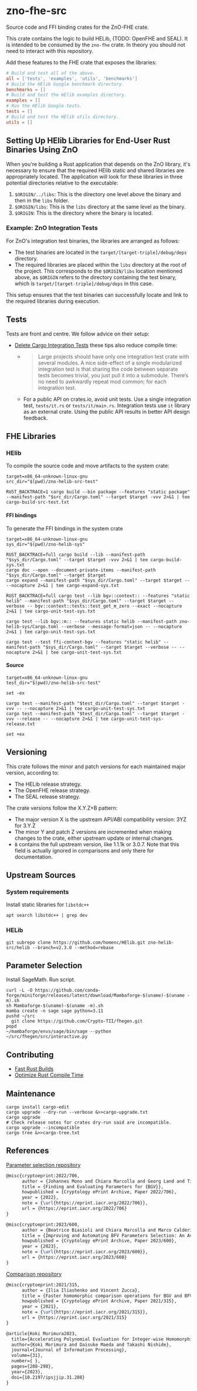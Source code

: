 # zno-fhe-src

Source code and FFI binding crates for the ZnO-FHE crate.

This crate contains the logic to build HELib, (TODO: OpenFHE and SEAL).
It is intended to be consumed by the `zno-fhe` crate.
In theory you should not need to interact with this repository.

Add these features to the FHE crate that exposes the libraries:

```toml
# Build and test all of the above.
all = ['tests', 'examples', 'utils', 'benchmarks']
# Build the HElib Google benchmark directory.
benchmarks = []
# Build and test the HElib examples directory.
examples = []
# Run the HElib Google tests.
tests = []
# Build and test the HElib utils directory.
utils = []
```

## Setting Up HElib Libraries for End-User Rust Binaries Using ZnO

When you're building a Rust application that depends on the ZnO library, it's necessary to ensure that the required HElib static and shared libraries are appropriately located. The application will look for these libraries in three potential directories relative to the executable:

1. `$ORIGIN/../libs`: This is the directory one level above the binary and then in the `libs` folder.
2. `$ORIGIN/libs`: This is the `libs` directory at the same level as the binary.
3. `$ORIGIN`: This is the directory where the binary is located.

### Example: ZnO Integration Tests

For ZnO's integration test binaries, the libraries are arranged as follows:

- The test binaries are located in the `target/[target-triple]/debug/deps` directory.
- The required libraries are placed within the `libs` directory at the root of the project. This corresponds to the `$ORIGIN/libs` location mentioned above, as `$ORIGIN` refers to the directory containing the test binary, which is `target/[target-triple]/debug/deps` in this case.

This setup ensures that the test binaries can successfully locate and link to the required libraries during execution.

## Tests

Tests are front and centre. We follow advice on their setup:

- [Delete Cargo Integration Tests](https://matklad.github.io/2021/02/27/delete-cargo-integration-tests.html) these tips also reduce compile time:

  - > Large projects should have only one integration test crate with several modules. A nice side-effect of a single modularized integration test is that sharing the code between separate tests becomes trivial, you just pull it into a submodule. There’s no need to awkwardly repeat mod common; for each integration test.
  - For a public API on crates.io, avoid unit tests. Use a single integration test,  `tests/it.rs` or `tests/it/main.rs`. Integration tests use `it` library as an external crate. Using the public API results in better API design feedback.

## FHE Libraries

### HElib

To compile the source code and move artifacts to the system crate:

```shell
target=x86_64-unknown-linux-gnu
src_dir="$(pwd)/zno-helib-src-test"

RUST_BACKTRACE=1 cargo build --bin package --features "static package" --manifest-path "$src_dir/Cargo.toml" --target $target -vvv 2>&1 | tee cargo-build-src-test.txt
```

#### FFI bindings

To generate the FFI bindings in the system crate

```shell
target=x86_64-unknown-linux-gnu
sys_dir="$(pwd)/zno-helib-sys"

RUST_BACKTRACE=full cargo build --lib --manifest-path "$sys_dir/Cargo.toml" --target $target -vvv 2>&1 | tee cargo-build-sys.txt
cargo doc --open --document-private-items --manifest-path "$sys_dir/Cargo.toml" --target $target
cargo expand --manifest-path "$sys_dir/Cargo.toml" --target $target -- --nocapture 2>&1 | tee cargo-expand-sys.txt

RUST_BACKTRACE=full cargo test --lib bgv::context:: --features "static helib" --manifest-path "$sys_dir/Cargo.toml" --target $target --verbose -- bgv::context::tests::test_get_m_zero --exact --nocapture 2>&1 | tee cargo-unit-test-sys.txt

cargo test --lib bgv::m:: --features static helib --manifest-path zno-helib-sys/Cargo.toml --verbose --message-format=json -- --nocapture 2>&1 | tee cargo-unit-test-sys.txt

cargo test --test ffi-context-bgv --features "static helib" --manifest-path "$sys_dir/Cargo.toml" --target $target --verbose -- --nocapture 2>&1 | tee cargo-unit-test-sys.txt
```

#### Source

```shell
target=x86_64-unknown-linux-gnu
test_dir="$(pwd)/zno-helib-src-test"

set -ex

cargo test --manifest-path "$test_dir/Cargo.toml" --target $target -vvv -- --nocapture 2>&1 | tee cargo-unit-test-sys.txt
cargo test --manifest-path "$test_dir/Cargo.toml" --target $target -vvv --release -- --nocapture 2>&1 | tee cargo-unit-test-sys-release.txt

set +ex

```

## Versioning

This crate follows the minor and patch versions for each maintained major version, according to:

- The HELib release strategy.
- The OpenFHE release strategy.
- The SEAL release strategy.

The crate versions follow the X.Y.Z+B pattern:

- The major version X is the upstream API/ABI compatibility version:
        3YZ for 3.Y.Z
- The minor Y and patch Z versions are incremented when making changes to the crate, either upstream update or internal changes.
- `B` contains the full upstream version, like 1.1.1k or 3.0.7. Note that this field is actually ignored in comparisons and only there for documentation.

## Upstream Sources

### System requirements

Install static libraries for `libstdc++`

```shell
apt search libstdc++ | grep dev
```

### HELib

```shell
git subrepo clone https://github.com/homenc/HElib.git zno-helib-src/helib --branch=v2.3.0 --method=rebase
```

## Parameter Selection

Install SageMath. Run script.

```shell
curl -L -O https://github.com/conda-forge/miniforge/releases/latest/download/Mambaforge-$(uname)-$(uname -m).sh
sh Mambaforge-$(uname)-$(uname -m).sh
mamba create -n sage sage python=3.11
pushd ~/src
  git clone https://github.com/Crypto-TII/fhegen.git
popd
~/mambaforge/envs/sage/bin/sage --python ~/src/fhegen/src/interactive.py
```

## Contributing

- [Fast Rust Builds](https://matklad.github.io/2021/09/04/fast-rust-builds.html)
- [Optimize Rust Compile Time](https://rustmagazine.org/issue-2/optimize-rust-comptime/)

## Maintenance

```shell
cargo install cargo-edit
cargo upgrade --dry-run --verbose &>>cargo-upgrade.txt
cargo upgrade
# Check release notes for crates dry-run said are incompatible.
cargo upgrade --incompatible
cargo tree &>>cargo-tree.txt
```

## References

[Parameter selection repository](https://github.com/Crypto-TII/fhegen)

```latex
@misc{cryptoeprint:2022/706,
      author = {Johannes Mono and Chiara Marcolla and Georg Land and Tim Güneysu and Najwa Aaraj},
      title = {Finding and Evaluating Parameters for {BGV}},
      howpublished = {Cryptology ePrint Archive, Paper 2022/706},
      year = {2022},
      note = {\url{https://eprint.iacr.org/2022/706}},
      url = {https://eprint.iacr.org/2022/706}
}
```

```latex
@misc{cryptoeprint:2023/600,
      author = {Beatrice Biasioli and Chiara Marcolla and Marco Calderini and Johannes Mono},
      title = {Improving and Automating BFV Parameters Selection: An Average-Case Approach},
      howpublished = {Cryptology ePrint Archive, Paper 2023/600},
      year = {2023},
      note = {\url{https://eprint.iacr.org/2023/600}},
      url = {https://eprint.iacr.org/2023/600}
}
```

[Comparison repository](https://github.com/iliailia/comparison-circuit-over-fq)

```latex
@misc{cryptoeprint:2021/315,
      author = {Ilia Iliashenko and Vincent Zucca},
      title = {Faster homomorphic comparison operations for BGV and BFV},
      howpublished = {Cryptology ePrint Archive, Paper 2021/315},
      year = {2021},
      note = {\url{https://eprint.iacr.org/2021/315}},
      url = {https://eprint.iacr.org/2021/315}
}
```

```latex
@article{Koki Morimura2023,
  title={Accelerating Polynomial Evaluation for Integer-wise Homomorphic Comparison and Division},
  author={Koki Morimura and Daisuke Maeda and Takashi Nishide},
  journal={Journal of Information Processing},
  volume={31},
  number={ },
  pages={288-298},
  year={2023},
  doi={10.2197/ipsjjip.31.288}
}
```
